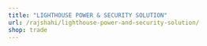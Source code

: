```yaml
---
title: "LIGHTHOUSE POWER & SECURITY SOLUTION"
url: /rajshahi/lighthouse-power-and-security-solution/
shop: trade
---
```

